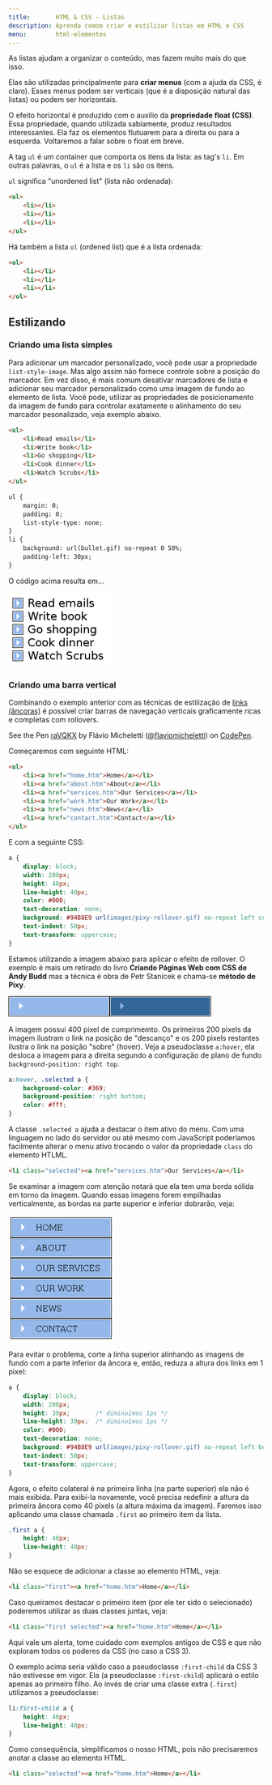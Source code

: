 ```yaml
---
title:       HTML & CSS - Listas 
description: Aprenda comom criar e estilizar listas em HTML e CSS
menu:        html-elementos  
---
```


As listas ajudam a organizar o conteúdo, mas fazem muito mais do que isso. 

Elas são utilizadas principalmente para __criar menus__ (com a ajuda da CSS, é claro). Esses menus podem ser verticais
(que é a disposição natural das listas) ou podem ser horizontais.

O efeito horizontal é produzido com o auxílio da __propriedade float (CSS)__. Essa propriedade, quando utilizada sabiamente,
produz resultados interessantes. Ela faz os elementos flutuarem para a direita ou para a esquerda. Voltaremos a falar sobre
o float em breve.

A tag `ul` é um container que comporta os itens da lista: as tag's `li`. Em outras palavras, o `ul` é a lista e os `li`
são os itens.

`ul` significa "unordened list" (lista não ordenada): 

```html
<ul>
    <li></li>
    <li></li>
    <li></li>
</ul>
```

Há também a lista `ol` (ordened list) que é a lista ordenada:

```html
<ol>
    <li></li>
    <li></li>
    <li></li>
</ol>
```




Estilizando
---


### Criando uma lista simples

Para adicionar um marcador personalizado, você pode usar a propriedade `list-style-image`. Mas algo assim não fornece
controle sobre a posição do marcador. Em vez disso, é mais comum desativar marcadores de lista e adicionar seu marcador
personalizado como uma imagem de fundo ao elemento de lista. Você pode, utilizar as propriedades de posicionamento
da imagem de fundo para controlar exatamente o alinhamento do seu marcador pesonalizado, veja exemplo abaixo.

```html
<ul>
    <li>Read emails</li>
    <li>Write book</li>
    <li>Go shopping</li>
    <li>Cook dinner</li>
    <li>Watch Scrubs</li>
</ul>
```

```html
ul {
    margin: 0;
    padding: 0;
    list-style-type: none;
}
li {
    background: url(bullet.gif) no-repeat 0 50%;
    padding-left: 30px;
}
```

O código acima resulta em...

![](simple-list.png)


### Criando uma barra vertical

Combinando o exemplo anterior com as técnicas de estilização de [links (âncoras)](/html-css/ancoras/) é possível criar
barras de navegação verticais graficamente ricas e completas com rollovers.

<p data-height="297" data-theme-id="2897" data-slug-hash="raVQKX" data-default-tab="result" data-user="flaviomicheletti" class='codepen'>See the Pen <a href='http://codepen.io/flaviomicheletti/pen/raVQKX/'>raVQKX</a> by Flávio Micheletti (<a href='http://codepen.io/flaviomicheletti'>@flaviomicheletti</a>) on <a href='http://codepen.io'>CodePen</a>.</p>
<script async src="//assets.codepen.io/assets/embed/ei.js"></script>

Começaremos com seguinte HTML:

```html
<ul>
    <li><a href="home.htm">Home</a></li>
    <li><a href="about.htm">About</a></li>
    <li><a href="services.htm">Our Services</a></li>
    <li><a href="work.htm">Our Work</a></li>
    <li><a href="news.htm">News</a></li>
    <li><a href="contact.htm">Contact</a></li>
</ul>
```

E com a seguinte CSS:

```css
a {
    display: block;
    width: 200px;
    height: 40px;
    line-height: 40px;
    color: #000;
    text-decoration: none;
    background: #94B8E9 url(images/pixy-rollover.gif) no-repeat left center;
    text-indent: 50px;
    text-transform: uppercase;
}
```

Estamos utilizando a imagem abaixo para aplicar o efeito de rollover. O exemplo é mais um retirado do livro __Criando
Páginas Web com CSS de Andy Budd__ mas a técnica é obra de Petr Stanícek e chama-se __método de Pixy__.

![](pixy-rollover.gif)

A imagem possui 400 pixel de cumprimemto. Os primeiros 200 pixels da imagem ilustram o link na posição de "descanço" e 
os 200 pixels restantes ilustra o link na posição "sobre" (hover). Veja a pseudoclasse  `a:hover`, ela desloca a imagem 
para a direita segundo a configuração de plano de fundo `background-position: right top`.

```css
a:hover, .selected a {
    background-color: #369;
    background-position: right bottom;
    color: #fff;
}
```

A classe `.selected a` ajuda a destacar o item ativo do menu. Com uma linguagem no lado do servidor ou até mesmo com 
JavaScript poderíamos facilmente alterar o menu ativo trocando o valor da propriedade `class` do elemento
HTLML.

```html
<li class="selected"><a href="services.htm">Our Services</a></li>
```

Se examinar a imagem com atenção notará que ela tem uma borda sólida em torno da imagem. Quando essas imagens forem
empilhadas verticalmente, as bordas na parte superior e inferior dobrarão, veja:

![](menu-margens.png)

Para evitar o problema, corte a linha superior alinhando as imagens de fundo com a parte inferior da âncora e, então,
reduza a altura dos links em 1 pixel:

```css
a {
    display: block;
    width: 200px;
    height: 39px;       /* diminuímos 1px */
    line-height: 39px;  /* diminuímos 1px */
    color: #000;
    text-decoration: none;
    background: #94B8E9 url(images/pixy-rollover.gif) no-repeat left bottom; /* trocamos de center para bottom */
    text-indent: 50px;
    text-transform: uppercase;
}
```

Agora, o efeito colateral é na primeira linha (na parte superior) ela não é mais exibida. Para exibí-la novamente, você
precisa redefinir a altura da primeira âncora como 40 pixels (a altura máxima da imagem). Faremos isso aplicando uma 
classe chamada `.first` ao primeiro item da lista.

```css
.first a {
    height: 40px;
    line-height: 40px;
}
```

Não se esquece de adicionar a classe ao elemento HTML, veja:

```html
<li class="first"><a href="home.htm">Home</a></li>
```

Caso queiramos destacar o primeiro item (por ele ter sido o selecionado) poderemos utilizar as duas classes juntas, veja:

```html
<li class="first selected"><a href="home.htm">Home</a></li>
```


Aqui vale um alerta, tome cuidado com exemplos antigos de CSS e que não exploram todos os poderes da CSS (no caso a CSS 3).

O exemplo acima seria válido caso a pseudoclasse `:first-child` da CSS 3 não estivesse em vigor. Ela (a pseudoclasse 
`:first-child`) aplicará o estilo apenas ao primeiro filho. Ao invés de criar uma classe extra (`.first`) utilizamos a
pseudoclasse:

```css
li:first-child a {
    height: 40px;
    line-height: 40px;
}
```

Como consequência, simplificamos o nosso HTML, pois não precisaremos anotar a classe ao elemento HTML.

```html
<li class="selected"><a href="home.htm">Home</a></li>
```
